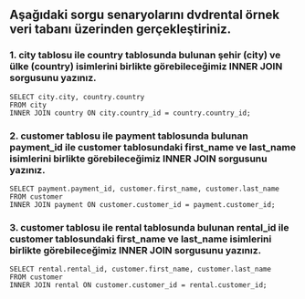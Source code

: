 ## Aşağıdaki sorgu senaryolarını dvdrental örnek veri tabanı üzerinden gerçekleştiriniz.

### 1. city tablosu ile country tablosunda bulunan şehir (city) ve ülke (country) isimlerini birlikte görebileceğimiz INNER JOIN sorgusunu yazınız.

    SELECT city.city, country.country
    FROM city
    INNER JOIN country ON city.country_id = country.country_id;


### 2. customer tablosu ile payment tablosunda bulunan payment_id ile customer tablosundaki first_name ve last_name isimlerini birlikte görebileceğimiz INNER JOIN sorgusunu yazınız.

    SELECT payment.payment_id, customer.first_name, customer.last_name
    FROM customer
    INNER JOIN payment ON customer.customer_id = payment.customer_id;


### 3. customer tablosu ile rental tablosunda bulunan rental_id ile customer tablosundaki first_name ve last_name isimlerini birlikte görebileceğimiz INNER JOIN sorgusunu yazınız.

    SELECT rental.rental_id, customer.first_name, customer.last_name
    FROM customer
    INNER JOIN rental ON customer.customer_id = rental.customer_id;
